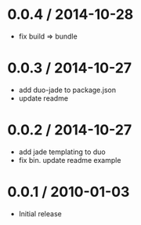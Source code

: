 
0.0.4 / 2014-10-28
==================

  * fix build => bundle

0.0.3 / 2014-10-27
==================

  * add duo-jade to package.json
  * update readme

0.0.2 / 2014-10-27
==================

  * add jade templating to duo
  * fix bin. update readme example

0.0.1 / 2010-01-03
==================

  * Initial release
